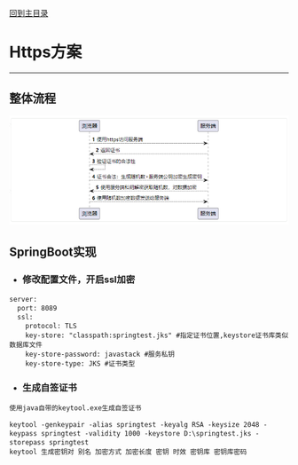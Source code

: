 [回到主目录](/README.md)
# Https方案
---
## 整体流程
![https方案.png](https方案.png)
## SpringBoot实现
- ### 修改配置文件，开启ssl加密
```text
server:
  port: 8089
  ssl:
    protocol: TLS
    key-store: "classpath:springtest.jks" #指定证书位置,keystore证书库类似数据库文件
    key-store-password: javastack #服务私钥
    key-store-type: JKS #证书类型
```
- ### 生成自签证书
```text
使用java自带的keytool.exe生成自签证书
```
```text
keytool -genkeypair -alias springtest -keyalg RSA -keysize 2048 -keypass springtest -validity 1000 -keystore D:\springtest.jks -storepass springtest
keytool 生成密钥对 别名 加密方式 加密长度 密钥 时效 密钥库 密钥库密码
```
